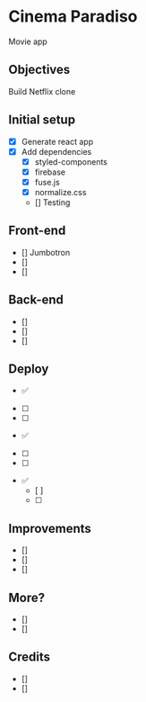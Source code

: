 # Cinema Paradiso

Movie app


<!-- ![example-site](example-site.gif) -->

## Objectives
Build Netflix clone

## Initial setup
* [x] Generate react app
* [x] Add dependencies
   * [x] styled-components
   * [x] firebase
   * [x] fuse.js
   * [x] normalize.css
   * [] Testing


## Front-end
* [] Jumbotron
* []
* []


## Back-end
* []
* []
* []



## Deploy

 * ✅
  * [ ]
  * [ ]
  * ✅
  * [ ]
  * [ ]
* ✅
  * [ ]
  * [ ]

## Improvements
* []
* []
* []



## More?
* []
* []



## Credits
* []
* []

